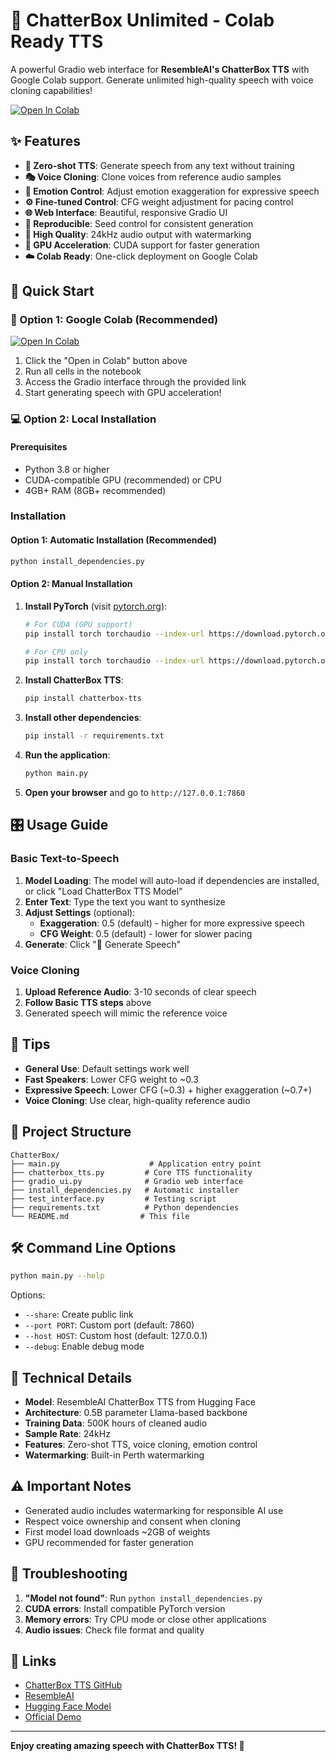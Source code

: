 # 🎤 ChatterBox Unlimited - Colab Ready TTS

A powerful Gradio web interface for **ResembleAI's ChatterBox TTS** with Google Colab support. Generate unlimited high-quality speech with voice cloning capabilities!

[![Open In Colab](https://colab.research.google.com/assets/colab-badge.svg)](https://colab.research.google.com/github/Wamp1re-Ai/Chatterbox-Unlimited-Colab/blob/main/ChatterBox_Unlimited_Colab.ipynb)

## ✨ Features

- **🎯 Zero-shot TTS**: Generate speech from any text without training
- **🎭 Voice Cloning**: Clone voices from reference audio samples
- **🎨 Emotion Control**: Adjust emotion exaggeration for expressive speech
- **⚙️ Fine-tuned Control**: CFG weight adjustment for pacing control
- **🌐 Web Interface**: Beautiful, responsive Gradio UI
- **🔄 Reproducible**: Seed control for consistent generation
- **🎵 High Quality**: 24kHz audio output with watermarking
- **🚀 GPU Acceleration**: CUDA support for faster generation
- **☁️ Colab Ready**: One-click deployment on Google Colab

## 🚀 Quick Start

### 🌟 Option 1: Google Colab (Recommended)

[![Open In Colab](https://colab.research.google.com/assets/colab-badge.svg)](https://colab.research.google.com/github/Wamp1re-Ai/Chatterbox-Unlimited-Colab/blob/main/ChatterBox_Unlimited_Colab.ipynb)

1. Click the "Open in Colab" button above
2. Run all cells in the notebook
3. Access the Gradio interface through the provided link
4. Start generating speech with GPU acceleration!

### 💻 Option 2: Local Installation

#### Prerequisites
- Python 3.8 or higher
- CUDA-compatible GPU (recommended) or CPU
- 4GB+ RAM (8GB+ recommended)

### Installation

#### Option 1: Automatic Installation (Recommended)
```bash
python install_dependencies.py
```

#### Option 2: Manual Installation

1. **Install PyTorch** (visit [pytorch.org](https://pytorch.org/get-started/locally/)):
   ```bash
   # For CUDA (GPU support)
   pip install torch torchaudio --index-url https://download.pytorch.org/whl/cu118
   
   # For CPU only
   pip install torch torchaudio --index-url https://download.pytorch.org/whl/cpu
   ```

2. **Install ChatterBox TTS**:
   ```bash
   pip install chatterbox-tts
   ```

3. **Install other dependencies**:
   ```bash
   pip install -r requirements.txt
   ```

4. **Run the application**:
   ```bash
   python main.py
   ```

5. **Open your browser** and go to `http://127.0.0.1:7860`

## 🎛️ Usage Guide

### Basic Text-to-Speech

1. **Model Loading**: The model will auto-load if dependencies are installed, or click "Load ChatterBox TTS Model"
2. **Enter Text**: Type the text you want to synthesize
3. **Adjust Settings** (optional):
   - **Exaggeration**: 0.5 (default) - higher for more expressive speech
   - **CFG Weight**: 0.5 (default) - lower for slower pacing
4. **Generate**: Click "🎤 Generate Speech"

### Voice Cloning

1. **Upload Reference Audio**: 3-10 seconds of clear speech
2. **Follow Basic TTS steps** above
3. Generated speech will mimic the reference voice

## 🎯 Tips

- **General Use**: Default settings work well
- **Fast Speakers**: Lower CFG weight to ~0.3
- **Expressive Speech**: Lower CFG (~0.3) + higher exaggeration (~0.7+)
- **Voice Cloning**: Use clear, high-quality reference audio

## 📁 Project Structure

```
ChatterBox/
├── main.py                    # Application entry point
├── chatterbox_tts.py         # Core TTS functionality
├── gradio_ui.py              # Gradio web interface
├── install_dependencies.py   # Automatic installer
├── test_interface.py         # Testing script
├── requirements.txt          # Python dependencies
└── README.md                # This file
```

## 🛠️ Command Line Options

```bash
python main.py --help
```

Options:
- `--share`: Create public link
- `--port PORT`: Custom port (default: 7860)
- `--host HOST`: Custom host (default: 127.0.0.1)
- `--debug`: Enable debug mode

## 🔧 Technical Details

- **Model**: ResembleAI ChatterBox TTS from Hugging Face
- **Architecture**: 0.5B parameter Llama-based backbone
- **Training Data**: 500K hours of cleaned audio
- **Sample Rate**: 24kHz
- **Features**: Zero-shot TTS, voice cloning, emotion control
- **Watermarking**: Built-in Perth watermarking

## ⚠️ Important Notes

- Generated audio includes watermarking for responsible AI use
- Respect voice ownership and consent when cloning
- First model load downloads ~2GB of weights
- GPU recommended for faster generation

## 🐛 Troubleshooting

1. **"Model not found"**: Run `python install_dependencies.py`
2. **CUDA errors**: Install compatible PyTorch version
3. **Memory errors**: Try CPU mode or close other applications
4. **Audio issues**: Check file format and quality

## 🔗 Links

- [ChatterBox TTS GitHub](https://github.com/resemble-ai/chatterbox)
- [ResembleAI](https://www.resemble.ai/)
- [Hugging Face Model](https://huggingface.co/ResembleAI/chatterbox)
- [Official Demo](https://huggingface.co/spaces/ResembleAI/Chatterbox)

---

**Enjoy creating amazing speech with ChatterBox TTS! 🎉**
